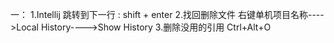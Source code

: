 一：
    1.Intellij 跳转到下一行 : shift + enter
    2.找回删除文件 右键单机项目名称---->Local History---->Show History
    3.删除没用的引用  Ctrl+Alt+O
